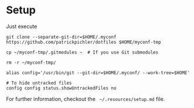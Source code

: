# Setup

Just execute 
```
git clone --separate-git-dir=$HOME/.myconf https://github.com/patrickpichler/dotfiles $HOME/myconf-tmp

cp ~/myconf-tmp/.gitmodules ~  # If you use Git submodules

rm -r ~/myconf-tmp/

alias config='/usr/bin/git --git-dir=$HOME/.myconf/ --work-tree=$HOME'

# To hide untracked files
config config status.showUntrackedFiles no
```

For further information, checkout the ` ~/.resources/setup.md` file.
